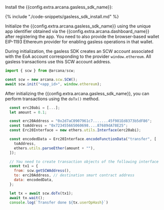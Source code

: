 Install the {{config.extra.arcana.gasless_sdk_name}}:

{% include "./code-snippets/gasless_sdk_install.md" %}

Initialize the {{config.extra.arcana.gasless_sdk_name}} using the unique app identifier obtained via the {{config.extra.arcana.dashboard_name}} after registering the app. You need to also provide the browser-based wallet EIP-1193 Ethereum provider for enabling gasless operations in that wallet.

During initialization, the gasless SDK creates an SCW account associated with the EoA account corresponding to the provider `window.ethereum`. All gasless transactions use this SCW account address.

```js
import { scw } from @arcana/scw;

const scw = new arcana.scw.SCW();
await scw.init("<app_id>", window.ethereum);
```

After initializing the {{config.extra.arcana.gasless_sdk_name}}, you can perform transactions using the `doTx()` method.

```js
  const erc20abi = [...];
  let amount = 0.1;

  const erc20Address = "0x2d7aC0907961c7.......45f981Ed8373b5dF86";
  const toAddress = "0x723455665060698....87689dA78E25";
  const Erc20Interface = new ethers.utils.Interface(erc20abi);

  const encodedData = Erc20Interface.encodeFunctionData("transfer", [
    toAddress,
    ethers.utils.parseEther(amount + ""),
  ]);

  // You need to create transaction objects of the following interface
  const tx1 = {
    from: scw.getSCWAddress(),
    to: erc20Address, // destination smart contract address
    data: encodedData,
  };

  let tx = await scw.doTx(tx1);
  await tx.wait();
  console.log(`Transfer done ${tx.userOpHash}`)
```
